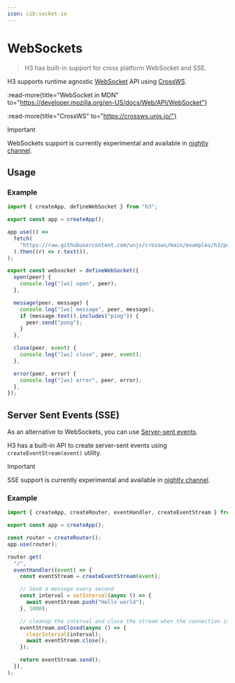 ```yaml
---
icon: cib:socket-io
---
```


# WebSockets

> H3 has built-in support for cross platform WebSocket and SSE.

H3 supports runtime agnostic [WebSocket](https://developer.mozilla.org/en-US/docs/Web/API/WebSocket) API using [CrossWS](https://crossws.unjs.io/).

:read-more{title="WebSocket in MDN" to="https://developer.mozilla.org/en-US/docs/Web/API/WebSocket"}

:read-more{title="CrossWS" to="https://crossws.unjs.io/"}

> [!IMPORTANT]
> WebSockets support is currently experimental and available in [nightly channel](/guide/nightly).

## Usage

### Example

<!-- automd:file code src="../../examples/websocket.ts" -->

```ts [websocket.ts]
import { createApp, defineWebSocket } from "h3";

export const app = createApp();

app.use(() =>
  fetch(
    "https://raw.githubusercontent.com/unjs/crossws/main/examples/h3/public/index.html",
  ).then((r) => r.text()),
);

export const websocket = defineWebSocket({
  open(peer) {
    console.log("[ws] open", peer);
  },

  message(peer, message) {
    console.log("[ws] message", peer, message);
    if (message.text().includes("ping")) {
      peer.send("pong");
    }
  },

  close(peer, event) {
    console.log("[ws] close", peer, event);
  },

  error(peer, error) {
    console.log("[ws] error", peer, error);
  },
});

```

<!-- /automd -->

## Server Sent Events (SSE)

As an alternative to WebSockets, you can use [Server-sent events](https://developer.mozilla.org/en-US/docs/Web/API/Server-sent_events).

H3 has a built-in API to create server-sent events using `createEventStream(event)` utility.

> [!IMPORTANT]
> SSE support is currently experimental and available in [nightly channel](/guide/nightly).

### Example

<!-- automd:file code src="../../examples/server-sent-events.ts" -->

```ts [server-sent-events.ts]
import { createApp, createRouter, eventHandler, createEventStream } from "h3";

export const app = createApp();

const router = createRouter();
app.use(router);

router.get(
  "/",
  eventHandler((event) => {
    const eventStream = createEventStream(event);

    // Send a message every second
    const interval = setInterval(async () => {
      await eventStream.push("Hello world");
    }, 1000);

    // cleanup the interval and close the stream when the connection is terminated
    eventStream.onClosed(async () => {
      clearInterval(interval);
      await eventStream.close();
    });

    return eventStream.send();
  }),
);

```

<!-- /automd -->
